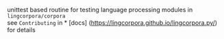 unittest based routine for testing language processing modules in `lingcorpora/corpora`<br>
see `Contributing` in * [docs] (https://lingcorpora.github.io/lingcorpora.py/) for details
